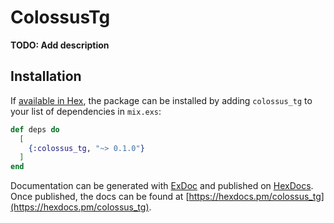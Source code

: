 # ColossusTg

**TODO: Add description**

## Installation

If [available in Hex](https://hex.pm/docs/publish), the package can be installed
by adding `colossus_tg` to your list of dependencies in `mix.exs`:

```elixir
def deps do
  [
    {:colossus_tg, "~> 0.1.0"}
  ]
end
```

Documentation can be generated with [ExDoc](https://github.com/elixir-lang/ex_doc)
and published on [HexDocs](https://hexdocs.pm). Once published, the docs can
be found at [https://hexdocs.pm/colossus_tg](https://hexdocs.pm/colossus_tg).

